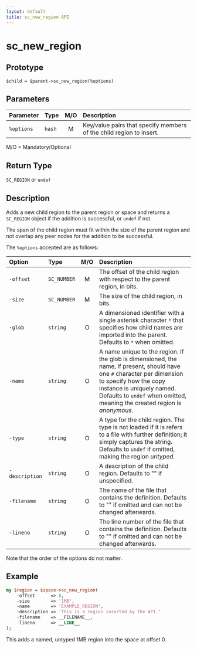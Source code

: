 ```yaml
---
layout: default
title: sc_new_region API
---
```



sc_new_region
=============


Prototype
----------

```
$child = $parent->sc_new_region(%options)
```


Parameters
----------

| Parameter  | Type   | M/O | Description                                                         |
|:-----------|:-------|:---:|:--------------------------------------------------------------------|
| `%options` | `hash` | M   | Key/value pairs that specify members of the child region to insert. |

M/O = Mandatory/Optional


Return Type
-----------

`SC_REGION` or `undef`


Description
-----------

Adds a new child region to the parent region or space and returns a `SC_REGION` object if the addition is successful, or `undef` if not.

The span of the child region must fit within the size of the parent region and not overlap any peer nodes for the addition to be successful.

The `%options` accepted are as follows:

| Option         | Type        | M/O | Description                                                                                                                                                                                                                                                   |
|:---------------|:------------|:---:|:--------------------------------------------------------------------------------------------------------------------------------------------------------------------------------------------------------------------------------------------------------------|
| `-offset`      | `SC_NUMBER` | M   | The offset of the child region with respect to the parent region, in bits.                                                                                                                                                                                    |
| `-size`        | `SC_NUMBER` | M   | The size of the child region, in bits.                                                                                                                                                                                                                        |
| `-glob`        | `string`    | O   | A dimensioned identifier with a single asterisk character `*` that specifies how child names are imported into the parent.  Defaults to `*` when omitted.                                                                                                     |
| `-name`        | `string`    | O   | A name unique to the region.  If the glob is dimensioned, the name, if present, should have one `#` character per dimension to specify how the copy instance is uniquely named.  Defaults to `undef` when omitted, meaning the created region is _anonymous_. |
| `-type`        | `string`    | O   | A type for the child region.  The type is not loaded if it is refers to a file with further definition; it simply captures the string.  Defaults to `undef` if omitted, making the region _untyped_.                                                          |
| `-description` | `string`    | O   | A description of the child region.  Defaults to "" if unspecified.                                                                                                                                                                                            |
| `-filename`    | `string`    | O   | The name of the file that contains the definition.  Defaults to "" if omitted and can not be changed afterwards.                                                                                                                                              |
| `-lineno`      | `string`    | O   | The line number of the file that contains the definition.  Defaults to "" if omitted  and can not be changed afterwards.                                                                                                                                      |

Note that the order of the options do not matter.


Example
-------

```perl
my $region = $space->sc_new_region(
	-offset      => 0,
	-size        => '1MB',
	-name        => 'EXAMPLE_REGION',
	-description => 'This is a region inserted by the API.'
	-filename    => __FILENAME__,
	-lineno      => __LINE__
);
```

This adds a named, untyped 1MB region into the space at offset 0.